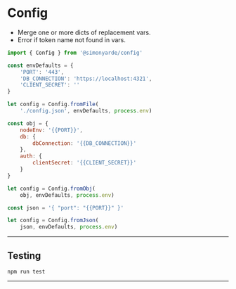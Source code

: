 # Config

- Merge one or more dicts of replacement vars.
- Error if token name not found in vars.

```js
import { Config } from '@simonyarde/config'
```

```js
const envDefaults = {
    'PORT': '443',
    'DB_CONNECTION': 'https://localhost:4321',
    'CLIENT_SECRET': ''
}
```

```js
let config = Config.fromFile(
    './config.json', envDefaults, process.env)
```

```js
const obj = {
    nodeEnv: '{{PORT}}',
    db: {
        dbConnection: '{{DB_CONNECTION}}'
    },
    auth: {
        clientSecret: '{{CLIENT_SECRET}}'
    }
}

let config = Config.fromObj(
    obj, envDefaults, process.env)
```

```js
const json = '{ "port": "{{PORT}}" }'

let config = Config.fromJson(
    json, envDefaults, process.env)
```

---

## Testing

```
npm run test
```

---
